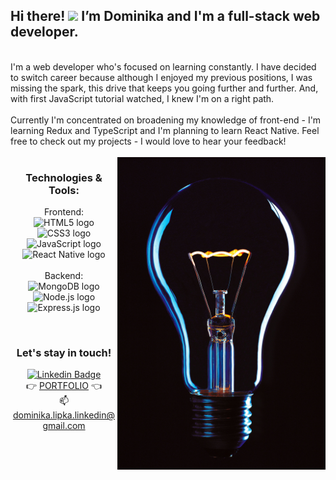 ## Hi there! <img src="https://raw.githubusercontent.com/MartinHeinz/MartinHeinz/master/wave.gif" width="30px"> I’m Dominika and I'm a full-stack web developer.

<br />
I'm a web developer who's focused on learning constantly. I have decided to switch career because although I enjoyed my previous positions, I was missing the spark, this drive that keeps you going further and further. And, with first JavaScript tutorial watched, I knew I'm on a right path. 
<br />
<br />
Currently I'm concentrated on broadening my knowledge of front-end - I'm learning Redux and TypeScript and I'm planning to learn React Native. Feel free to check out my projects - I would love to hear your feedback!
<br />
<br />

<img align="right" alt="idea" src="https://github.com/dominikalipka/dominikalipka/blob/main/idea.jpg"  height="500" />

<div align='center' >

### Technologies & Tools:

Frontend: <br />
<img src="https://img.shields.io/badge/HTML5-282C34?logo=html5&logoColor=E34F26" alt="HTML5 logo" title="HTML5" height="25" />
<img src="https://img.shields.io/badge/CSS3-282C34?logo=css3&logoColor=1572B6" alt="CSS3 logo" title="CSS3" height="25" />
<img src="https://img.shields.io/badge/JavaScript-282C34?logo=javascript&logoColor=F7DF1E" alt="JavaScript logo" title="JavaScript" height="25" />
<img src="https://img.shields.io/badge/React-282C34?logo=react&logoColor=61DAFB" alt="React Native logo" title="React Native" height="25" />
<br /><br />
Backend:
<br />
<img src="https://img.shields.io/badge/MongoDB-282C34?logo=mongodb&logoColor=47A248" alt="MongoDB logo" title="MongoDB" height="25" />
<img src="https://img.shields.io/badge/Node.js-282C34?logo=node.js&logoColor=339933" alt="Node.js logo" title="Node.js" height="25" />
<img src="https://img.shields.io/badge/Express-282C34?logo=express&logoColor=FFFFFF" alt="Express.js logo" title="Express.js" height="25" />

<br />
 
### Let's stay in touch!
[![Linkedin Badge](https://img.shields.io/badge/-LinkedIn-0e76a8?style=flat-square&logo=Linkedin&logoColor=white)](https://linkedin.com/in/dominika-lipka) <br />
 👉
[PORTFOLIO](https://d-lipka-portfolio.netlify.app)
👈
<br />📫 dominika.lipka.linkedin@gmail.com
</div>

<!-- [![Top Langs](https://github-readme-stats.vercel.app/api/top-langs/?username=dominikalipka&theme=dark)](https://github.com/dominikalipka) -->



